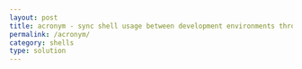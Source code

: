 ```yaml
---
layout: post
title: acronym - sync shell usage between development environments through aliases
permalink: /acronym/
category: shells
type: solution
---
```

